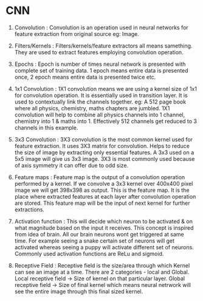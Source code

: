 # CNN
1. Convolution : Convolution is an operation used in neural networks for feature extraction from original source eg: Image.

2. Filters/Kernels : Filters/kernels/feature extractors all means samething. They are used to extract features employing convolution operation.

3. Epochs : Epoch is number of times neural network is presented with complete set of training data. 1 epoch means entire data is presented once, 2 epoch means entire data is presented twice etc.

4. 1x1 Convolution : 1X1 convolution means we are using a kernel size of 1x1 for convolution operation. It is essentially used in transition layer. It is used to contextually link the channels together. eg: A 512 page book where all physics, chemistry, maths chapters are jumbled. 1X1 convolution will help to combine all physics channels into 1 channel, chemistry into 1 & maths into 1. Effectively 512 channels get reduced to 3 channels in this example.

5. 3x3 Convolution : 3X3 convolution is the most common kernel used for feature extraction. It uses 3X3 matrix for convolution. Helps to reduce the size of image by extracting only essential features. A 3x3 used on a 5x5 image will give us 3x3 image. 3X3 is most commonly used because of axis symmetry it can offer due to odd size. 

6. Feature maps : Feature map is the output of a convolution operation performed by a kernel. If we convolve a 3x3 kernel over 400x400 pixel image we will get 398x398 as output. This is the feature map. It is the place where extracted features at each layer after convolution operation are stored. This feature map will be the input of next kernel for further extractions.

7. Activation function : This will decide which neuron to be activated & on what magnitude based on the input it receives. This concept is inspired from idea of brain. All our brain neurons wont get triggered at same time. For example seeing a snake certain set of neurons will get activated  whereas seeing a puppy will activate different set of neurons. Commonly used activation functions are ReLu and sigmoid.

8. Receptive Field : Receptive field is the size/area through which Kernel can see an image at a time. There are 2 categories - local and Global. Local receptive field -> Size of kernel on that particular layer. Global receptive field -> Size of final kernel which means neural netrwork will see the entire image through this final sized kernel.
